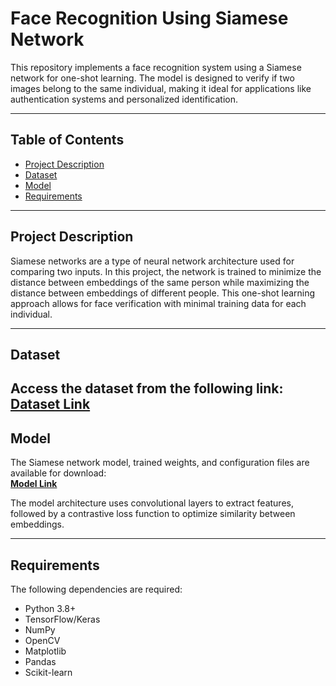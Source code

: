 # Face Recognition Using Siamese Network

This repository implements a face recognition system using a Siamese network for one-shot learning. The model is designed to verify if two images belong to the same individual, making it ideal for applications like authentication systems and personalized identification.

---

## Table of Contents

- [Project Description](#project-description)  
- [Dataset](#dataset)  
- [Model](#model)  
- [Requirements](#requirements)    

---

## Project Description

Siamese networks are a type of neural network architecture used for comparing two inputs. In this project, the network is trained to minimize the distance between embeddings of the same person while maximizing the distance between embeddings of different people. This one-shot learning approach allows for face verification with minimal training data for each individual.

---

## Dataset
Access the dataset from the following link:  
**[Dataset Link](https://drive.google.com/drive/folders/1EFTR64jY3QG6-EsGIOFo4DqNNR5d6FN_?usp=sharing)**  
---

## Model

The Siamese network model, trained weights, and configuration files are available for download:  
**[Model Link](https://drive.google.com/drive/folders/1ErdRRtFBbMts9hsJTAf8K5auyrjyqEt0?usp=sharing)**  

The model architecture uses convolutional layers to extract features, followed by a contrastive loss function to optimize similarity between embeddings.

---

## Requirements

The following dependencies are required:  

- Python 3.8+
- TensorFlow/Keras
- NumPy
- OpenCV
- Matplotlib
- Pandas
- Scikit-learn  
